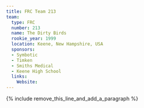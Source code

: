 ```yaml
---
title: FRC Team 213
team:
  type: FRC
  number: 213
  name: The Dirty Birds
  rookie_year: 1999
  location: Keene, New Hampshire, USA
  sponsors:
  - Symbotic
  - Timken
  - Smiths Medical
  - Keene High School
  links:
    Website:
---
```


{% include remove_this_line_and_add_a_paragraph %}